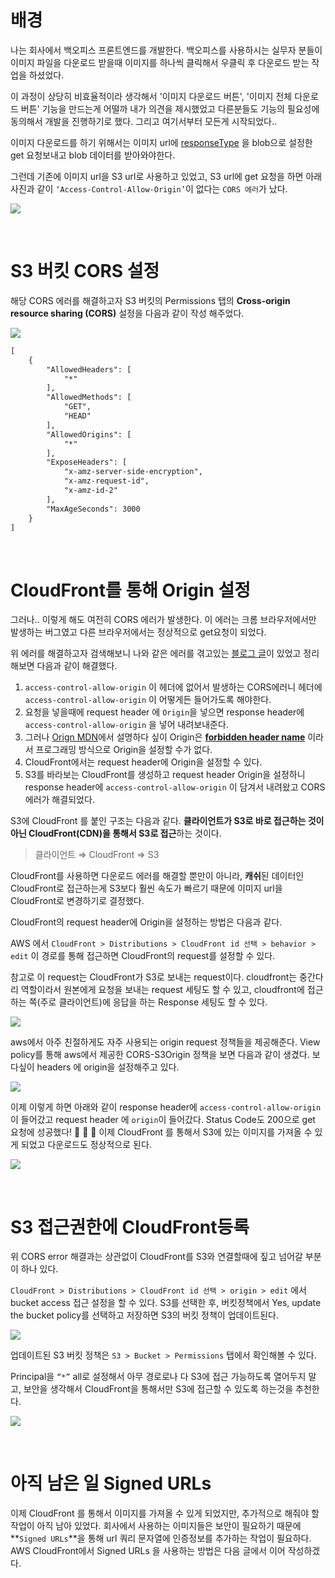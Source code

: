 # 배경

나는 회사에서 백오피스 프론트엔드를 개발한다. 백오피스를 사용하시는 실무자 분들이 이미지 파일을 다운로드 받을때 이미지를 하나씩 클릭해서 우클릭 후 다운로드 받는 작업을 하셨었다.

이 과정이 상당히 비효율적이라 생각해서 '이미지 다운로드 버튼', '이미지 전체 다운로드 버튼' 기능을 만드는게 어떨까 내가 의견을 제시했었고 다른분들도 기능의 필요성에 동의해서 개발을 진행하기로 했다. 그리고 여기서부터 모든게 시작되었다..

이미지 다운로드를 하기 위해서는 이미지 url에 [responseType](https://developer.mozilla.org/en-US/docs/Web/API/XMLHttpRequest/responseType) 을 blob으로 설정한 get 요청보내고 blob 데이터를 받아와야한다.

그런데 기존에 이미지 url을 S3 url로 사용하고 있었고, S3 url에 get 요청을 하면 아래 사진과 같이 `‘Access-Control-Allow-Origin’`이 없다는 `CORS 에러`가 났다.

![](https://images.velog.io/images/leehaeun0/post/bf96a158-ba55-47c7-a601-018fad80716e/image.png)

<br>

# S3 버킷 CORS 설정

해당 CORS 에러를 해결하고자 S3 버킷의 Permissions 탭의 **Cross-origin resource sharing (CORS)** 설정을 다음과 같이 작성 해주었다.

![](https://images.velog.io/images/leehaeun0/post/2d8287c5-d90c-4bf5-b8cd-ccfc46d01573/image.png)

```html
[
    {
        "AllowedHeaders": [
            "*"
        ],
        "AllowedMethods": [
            "GET",
            "HEAD"
        ],
        "AllowedOrigins": [
            "*"
        ],
        "ExposeHeaders": [
            "x-amz-server-side-encryption",
            "x-amz-request-id",
            "x-amz-id-2"
        ],
        "MaxAgeSeconds": 3000
    }
]
```

<br>

# CloudFront를 통해 Origin 설정

그러나.. 이렇게 해도 여전히 CORS 에러가 발생한다. 이 에러는 크롬 브라우저에서만 발생하는 버그였고 다른 브라우저에서는 정상적으로 get요청이 되었다.

위 에러를 해결하고자 검색해보니 나와 같은 에러를 겪고있는 [블로그 글](https://velog.io/@kimsehwan96/S3-CORS-%ED%97%A4%EB%8D%94-%EA%B4%80%EB%A0%A8-%EC%9D%B4%EC%8A%88-%ED%95%B4%EA%B2%B0%EB%B0%A9%EB%B2%95-html2canvas-lottie)이 있었고 정리해보면 다음과 같이 해결했다.

1. `access-control-allow-origin` 이 헤더에 없어서 발생하는 CORS에러니 헤더에 `access-control-allow-origin` 이 어떻게든 들어가도록 해야한다.
2. 요청을 넣을때에 request header 에 `Origin`을 넣으면 response header에 `access-control-allow-origin` 을 넣어 내려보내준다.
3. 그러나 [Orign MDN](https://developer.mozilla.org/en-US/docs/Web/HTTP/Headers/Origin)에서 설명하다 싶이 Origin은 **[forbidden header name](https://developer.mozilla.org/en-US/docs/Glossary/Forbidden_header_name)** 이라서 프로그래밍 방식으로 Origin을 설정할 수가 없다.
4. CloudFront에서는 request header에 Origin을 설정할 수 있다.
5. S3를 바라보는 CloudFront를 생성하고 request header Origin을 설정하니 response header에 `access-control-allow-origin` 이 담겨서 내려왔고 CORS 에러가 해결되었다.

S3에 CloudFront 를 붙인 구조는 다음과 같다. **클라이언트가 S3로 바로 접근하는 것이 아닌 CloudFront(CDN)을 통해서 S3로 접근**하는 것이다.

> 클라이언트 ⇒ CloudFront ⇒ S3

CloudFront를 사용하면 다운로드 에러를 해결할 뿐만이 아니라, **캐쉬**된 데이터인 CloudFront로 접근하는게 S3보다 훨씬 속도가 빠르기 때문에 이미지 url을 CloudFront로 변경하기로 결정했다.

CloudFront의 request header에 Origin을 설정하는 방법은 다음과 같다.

AWS 에서 `CloudFront > Distributions > CloudFront id 선택 > behavior > edit` 이 경로를 통해 접근하면 CloudFront의 request를 설정할 수 있다.

참고로 이 request는 CloudFront가 S3로 보내는 request이다. cloudfront는 중간다리 역할이라서 원본에게 요청을 보내는 request 세팅도 할 수 있고, cloudfront에 접근하는 쪽(주로 클라이언트)에 응답을 하는 Response 세팅도 할 수 있다.

![](https://images.velog.io/images/leehaeun0/post/72427cb0-d03a-4413-a47f-3ac8b625a518/image.png)

aws에서 아주 친절하게도 자주 사용되는 origin request 정책들을 제공해준다. View policy를 통해 aws에서 제공한 CORS-S3Origin 정책을 보면 다음과 같이 생겼다. 보다싶이 headers 에 origin을 설정해주고 있다.

![](https://images.velog.io/images/leehaeun0/post/dc574489-c6cb-4947-9561-0fa0e24d13f5/image.png)

이제 이렇게 하면 아래와 같이 response header에 `access-control-allow-origin` 이 들어갔고 request header 에 `origin`이 들어갔다. Status Code도 200으로 get 요청에 성공했다! 🎉 🎉 🎉
이제 CloudFront 를 통해서 S3에 있는 이미지를 가져올 수 있게 되었고 다운로드도 정상적으로 된다.

![](https://images.velog.io/images/leehaeun0/post/dce90dcf-c241-474e-a9ef-e3b42845929b/%E1%84%89%E1%85%B3%E1%84%8F%E1%85%B3%E1%84%85%E1%85%B5%E1%86%AB%E1%84%89%E1%85%A3%E1%86%BA%202022-01-19%20%E1%84%8B%E1%85%A9%E1%84%92%E1%85%AE%2010.57.58.png)

<br>

# S3 접근권한에 CloudFront등록

위 CORS error 해결과는 상관없이 CloudFront를 S3와 연결할때에 짚고 넘어갈 부분이 하나 있다.

`CloudFront > Distributions > CloudFront id 선택 > origin > edit` 에서 bucket access 접근 설정을 할 수 있다. S3를 선택한 후, 버킷정책에서 Yes, update the bucket policy를 선택하고 저장하면 S3의 버킷 정책이 업데이트된다.

![](https://images.velog.io/images/leehaeun0/post/640583d2-bb1a-4d74-a3f0-f068681687f1/%E1%84%89%E1%85%B3%E1%84%8F%E1%85%B3%E1%84%85%E1%85%B5%E1%86%AB%E1%84%89%E1%85%A3%E1%86%BA%202022-01-19%20%E1%84%8B%E1%85%A9%E1%84%92%E1%85%AE%2010.55.31.png)

업데이트된 S3 버킷 정책은 `S3 > Bucket > Permissions` 탭에서 확인해볼 수 있다.

Principal을 `“*”` all로 설정해서 아무 경로로나 다 S3에 접근 가능하도록 열어두지 말고, 보안을 생각해서 CloudFront을 통해서만 S3에 접근할 수 있도록 하는것을 추천한다.

![](https://images.velog.io/images/leehaeun0/post/a795278b-2754-4fb9-aa2e-ea7b2aae6e6d/image.png)

<br>

# 아직 남은 일 Signed URLs
이제 CloudFront 를 통해서 이미지를 가져올 수 있게 되었지만, 추가적으로 해줘야 할 작업이 아직 남아 있었다.
회사에서 사용하는 이미지들은 보안이 필요하기 때문에 **`Signed URLs`**을 통해 url 쿼리 문자열에 인증정보를 추가하는 작업이 필요하다. AWS CloudFront에서 Signed URLs 을 사용하는 방법은 다음 글에서 이어 작성하겠다.

